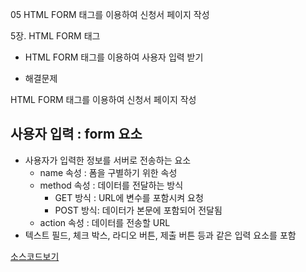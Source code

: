 05 HTML FORM 태그를 이용하여 신청서 페이지 작성

5장. HTML FORM 태그

- HTML FORM 태그를 이용하여 사용자 입력 받기

- 해결문제

HTML FORM 태그를 이용하여 신청서 페이지 작성

## 사용자 입력 : form 요소

- 사용자가 입력한 정보를 서버로 전송하는 요소
  - name 속성 : 폼을 구별하기 위한 속성
  - method 속성 : 데이터를 전달하는 방식
    - GET 방식 : URL에 변수를 포함시켜 요청
    - POST 방식: 데이터가 본문에 포함되어 전달됨
  - action 속성 : 데이터를 전송할 URL
- 텍스트 필드, 체크 박스, 라디오 버튼, 제출 버튼
등과 같은 입력 요소를 포함

[소스코드보기](https://github.com/plumwiserim/html-programming/blob/master/class05/05.html)
